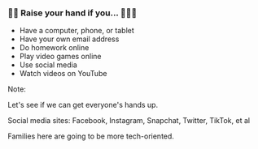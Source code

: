 ### 🙋🏻 Raise your hand if you... 🙋🏾‍♂️

* <!-- .element: class="fragment" --> Have a computer, phone, or tablet
* <!-- .element: class="fragment" --> Have your own email address
* <!-- .element: class="fragment" --> Do homework online
* <!-- .element: class="fragment" --> Play video games online
* <!-- .element: class="fragment" --> Use social media
* <!-- .element: class="fragment" --> Watch videos on YouTube

Note:

Let's see if we can get everyone's hands up.

Social media sites: Facebook, Instagram, Snapchat, Twitter, TikTok, et al

Families here are going to be more tech-oriented.
